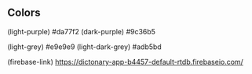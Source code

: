## Colors

(light-purple) #da77f2
(dark-purple) #9c36b5

(light-grey) #e9e9e9
(light-dark-grey) #adb5bd

(firebase-link) https://dictonary-app-b4457-default-rtdb.firebaseio.com/
